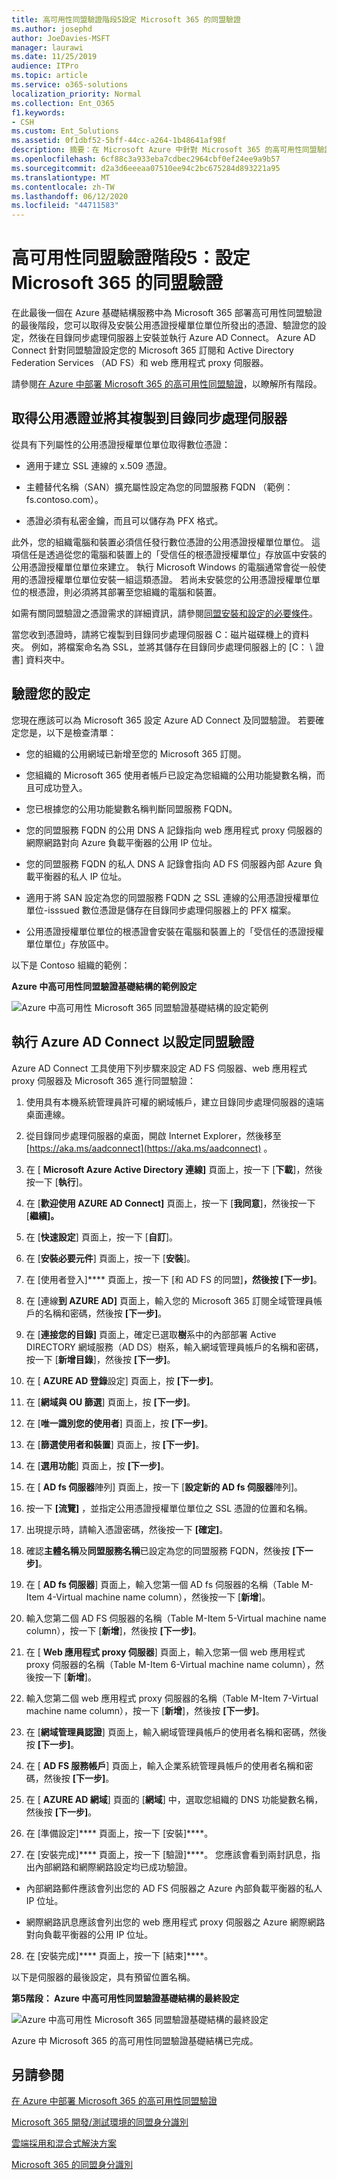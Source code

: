 ```yaml
---
title: 高可用性同盟驗證階段5設定 Microsoft 365 的同盟驗證
ms.author: josephd
author: JoeDavies-MSFT
manager: laurawi
ms.date: 11/25/2019
audience: ITPro
ms.topic: article
ms.service: o365-solutions
localization_priority: Normal
ms.collection: Ent_O365
f1.keywords:
- CSH
ms.custom: Ent_Solutions
ms.assetid: 0f1dbf52-5bff-44cc-a264-1b48641af98f
description: 摘要：在 Microsoft Azure 中針對 Microsoft 365 的高可用性同盟驗證設定 Azure AD Connect。
ms.openlocfilehash: 6cf88c3a933eba7cdbec2964cbf0ef24ee9a9b57
ms.sourcegitcommit: d2a3d6eeeaa07510ee94c2bc675284d893221a95
ms.translationtype: MT
ms.contentlocale: zh-TW
ms.lasthandoff: 06/12/2020
ms.locfileid: "44711583"
---
```

# <a name="high-availability-federated-authentication-phase-5-configure-federated-authentication-for-microsoft-365"></a>高可用性同盟驗證階段5：設定 Microsoft 365 的同盟驗證

在此最後一個在 Azure 基礎結構服務中為 Microsoft 365 部署高可用性同盟驗證的最後階段，您可以取得及安裝公用憑證授權單位單位所發出的憑證、驗證您的設定，然後在目錄同步處理伺服器上安裝並執行 Azure AD Connect。 Azure AD Connect 針對同盟驗證設定您的 Microsoft 365 訂閱和 Active Directory Federation Services （AD FS）和 web 應用程式 proxy 伺服器。
  
請參閱[在 Azure 中部署 Microsoft 365 的高可用性同盟驗證](deploy-high-availability-federated-authentication-for-office-365-in-azure.md)，以瞭解所有階段。
  
## <a name="get-a-public-certificate-and-copy-it-to-the-directory-synchronization-server"></a>取得公用憑證並將其複製到目錄同步處理伺服器

從具有下列屬性的公用憑證授權單位單位取得數位憑證：
  
- 適用于建立 SSL 連線的 x.509 憑證。
    
- 主體替代名稱（SAN）擴充屬性設定為您的同盟服務 FQDN （範例： fs.contoso.com）。
    
- 憑證必須有私密金鑰，而且可以儲存為 PFX 格式。
    
此外，您的組織電腦和裝置必須信任發行數位憑證的公用憑證授權單位單位。 這項信任是透過從您的電腦和裝置上的「受信任的根憑證授權單位」存放區中安裝的公用憑證授權單位單位來建立。 執行 Microsoft Windows 的電腦通常會從一般使用的憑證授權單位單位安裝一組這類憑證。 若尚未安裝您的公用憑證授權單位單位的根憑證，則必須將其部署至您組織的電腦和裝置。
  
如需有關同盟驗證之憑證需求的詳細資訊，請參閱[同盟安裝和設定的必要條件](https://docs.microsoft.com/azure/active-directory/connect/active-directory-aadconnect-prerequisites#prerequisites-for-federation-installation-and-configuration)。
  
當您收到憑證時，請將它複製到目錄同步處理伺服器 C：磁片磁碟機上的資料夾。 例如，將檔案命名為 SSL，並將其儲存在目錄同步處理伺服器上的 [C： \\ 證書] 資料夾中。
  
## <a name="verify-your-configuration"></a>驗證您的設定

您現在應該可以為 Microsoft 365 設定 Azure AD Connect 及同盟驗證。 若要確定您是，以下是檢查清單：
  
- 您的組織的公用網域已新增至您的 Microsoft 365 訂閱。
    
- 您組織的 Microsoft 365 使用者帳戶已設定為您組織的公用功能變數名稱，而且可成功登入。
    
- 您已根據您的公用功能變數名稱判斷同盟服務 FQDN。
    
- 您的同盟服務 FQDN 的公用 DNS A 記錄指向 web 應用程式 proxy 伺服器的網際網路對向 Azure 負載平衡器的公用 IP 位址。
    
- 您的同盟服務 FQDN 的私人 DNS A 記錄會指向 AD FS 伺服器內部 Azure 負載平衡器的私人 IP 位址。
    
- 適用于將 SAN 設定為您的同盟服務 FQDN 之 SSL 連線的公用憑證授權單位單位-isssued 數位憑證是儲存在目錄同步處理伺服器上的 PFX 檔案。
    
- 公用憑證授權單位單位的根憑證會安裝在電腦和裝置上的「受信任的憑證授權單位單位」存放區中。
    
以下是 Contoso 組織的範例：
  
**Azure 中高可用性同盟驗證基礎結構的範例設定**

![Azure 中高可用性 Microsoft 365 同盟驗證基礎結構的設定範例](media/ac1a6a0d-0156-4407-9336-6e4cd6db8633.png)
  
## <a name="run-azure-ad-connect-to-configure-federated-authentication"></a>執行 Azure AD Connect 以設定同盟驗證

Azure AD Connect 工具使用下列步驟來設定 AD FS 伺服器、web 應用程式 proxy 伺服器及 Microsoft 365 進行同盟驗證：
  
1. 使用具有本機系統管理員許可權的網域帳戶，建立目錄同步處理伺服器的遠端桌面連線。
    
2. 從目錄同步處理伺服器的桌面，開啟 Internet Explorer，然後移至 [https://aka.ms/aadconnect](https://aka.ms/aadconnect) 。
    
3. 在 [ **Microsoft Azure Active Directory 連線]** 頁面上，按一下 [**下載**]，然後按一下 [**執行**]。
    
4. 在 [**歡迎使用 AZURE AD Connect]** 頁面上，按一下 [**我同意**]，然後按一下 [**繼續]。**
    
5. 在 [**快速設定**] 頁面上，按一下 [**自訂**]。
    
6. 在 [**安裝必要元件**] 頁面上，按一下 [**安裝**]。
    
7. 在 [使用者登入]**** 頁面上，按一下 [和 AD FS 的同盟]****，然後按 [下一步]****。
    
8. 在 [連線**到 AZURE AD]** 頁面上，輸入您的 Microsoft 365 訂閱全域管理員帳戶的名稱和密碼，然後按 **[下一步]**。
    
9. 在 [**連接您的目錄]** 頁面上，確定已選取**樹**系中的內部部署 Active DIRECTORY 網域服務（AD DS）樹系，輸入網域管理員帳戶的名稱和密碼，按一下 [**新增目錄**]，然後按 **[下一步]**。
    
10. 在 [ **AZURE AD 登錄**設定] 頁面上，按 **[下一步]**。
    
11. 在 [**網域與 OU 篩選**] 頁面上，按 **[下一步]**。
    
12. 在 [**唯一識別您的使用者**] 頁面上，按 **[下一步]**。
    
13. 在 [**篩選使用者和裝置**] 頁面上，按 **[下一步]**。
    
14. 在 [**選用功能**] 頁面上，按 **[下一步]**。
    
15. 在 [ **AD fs 伺服器**陣列] 頁面上，按一下 [**設定新的 AD fs 伺服器**陣列]。
    
16. 按一下 **[流覽]** ，並指定公用憑證授權單位單位之 SSL 憑證的位置和名稱。
    
17. 出現提示時，請輸入憑證密碼，然後按一下 **[確定]**。
    
18. 確認**主體名稱**及**同盟服務名稱**已設定為您的同盟服務 FQDN，然後按 **[下一步]**。
    
19. 在 [ **AD fs 伺服器**] 頁面上，輸入您第一個 AD fs 伺服器的名稱（Table M-Item 4-Virtual machine name column），然後按一下 [**新增**]。
    
20. 輸入您第二個 AD FS 伺服器的名稱（Table M-Item 5-Virtual machine name column），按一下 [**新增**]，然後按 **[下一步]**。
    
21. 在 [ **Web 應用程式 proxy 伺服器**] 頁面上，輸入您第一個 web 應用程式 proxy 伺服器的名稱（Table M-Item 6-Virtual machine name column），然後按一下 [**新增**]。
    
22. 輸入您第二個 web 應用程式 proxy 伺服器的名稱（Table M-Item 7-Virtual machine name column），按一下 [**新增**]，然後按 **[下一步]**。
    
23. 在 [**網域管理員認證**] 頁面上，輸入網域管理員帳戶的使用者名稱和密碼，然後按 **[下一步]**。
    
24. 在 [ **AD FS 服務帳戶**] 頁面上，輸入企業系統管理員帳戶的使用者名稱和密碼，然後按 **[下一步]**。
    
25. 在 [ **AZURE AD 網域**] 頁面的 [**網域**] 中，選取您組織的 DNS 功能變數名稱，然後按 **[下一步]**。
    
26. 在 [準備設定]**** 頁面上，按一下 [安裝]****。
    
27. 在 [安裝完成]**** 頁面上，按一下 [驗證]****。 您應該會看到兩封訊息，指出內部網路和網際網路設定均已成功驗證。
    
  - 內部網路郵件應該會列出您的 AD FS 伺服器之 Azure 內部負載平衡器的私人 IP 位址。
    
  - 網際網路訊息應該會列出您的 web 應用程式 proxy 伺服器之 Azure 網際網路對向負載平衡器的公用 IP 位址。
    
28. 在 [安裝完成]**** 頁面上，按一下 [結束]****。
    
以下是伺服器的最後設定，具有預留位置名稱。
  
**第5階段： Azure 中高可用性同盟驗證基礎結構的最終設定**

![Azure 中高可用性 Microsoft 365 同盟驗證基礎結構的最終設定](media/c5da470a-f2aa-489a-a050-df09b4d641df.png)
  
Azure 中 Microsoft 365 的高可用性同盟驗證基礎結構已完成。
  
## <a name="see-also"></a>另請參閱

[在 Azure 中部署 Microsoft 365 的高可用性同盟驗證](deploy-high-availability-federated-authentication-for-office-365-in-azure.md)
  
[Microsoft 365 開發/測試環境的同盟身分識別](https://docs.microsoft.com/microsoft-365/enterprise/federated-identity-for-your-office-365-dev-test-environment)
  
[雲端採用和混合式解決方案](cloud-adoption-and-hybrid-solutions.yml)

[Microsoft 365 的同盟身分識別](https://support.office.com/article/Understanding-Office-365-identity-and-Azure-Active-Directory-06a189e7-5ec6-4af2-94bf-a22ea225a7a9#bk_federated)



